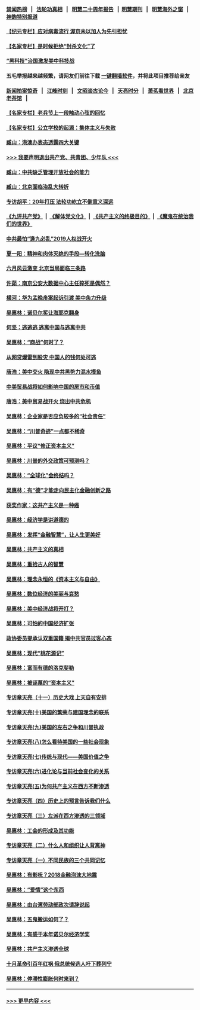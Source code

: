 #### [禁闻热榜](热点新闻.md?=0)  &nbsp;&nbsp;|&nbsp;&nbsp; [法轮功真相](https://github.com/gfw-breaker/truth/blob/master/README.md?=0) &nbsp;&nbsp;|&nbsp;&nbsp; [明慧二十周年报告](https://github.com/gfw-breaker/mh-reports/blob/master/README.md?=0) &nbsp;&nbsp;|&nbsp;&nbsp;[明慧期刊](https://github.com/gfw-breaker/mh-qikan) &nbsp;&nbsp;|&nbsp;&nbsp; [明慧海外之窗](https://github.com/gfw-breaker/mh-news/blob/master/README.md?=0) &nbsp;&nbsp;|&nbsp;&nbsp; [神韵特别报道](https://github.com/gfw-breaker/mh-news/blob/master/shenyun.md?=0)
#### [【纪元专栏】应对病毒流行 渥京未以加人为先引担忧](../pages/nsc423/n11875714.md?t=03151431) 
#### [【名家专栏】是时候拒绝“封杀文化”了](../pages/nsc423/n11814093.md?t=03151431) 
#### [“黑科技”治国激发美中科技战](../pages/nsc423/n11638056.md?t=03151431) 
#### 五毛举报越来越频繁，请网友们前往下载 [一键翻墙软件](https://github.com/gfw-breaker/ssr-accounts)，并将此项目推荐给亲友
#### [新闻拍案惊奇](https://github.com/gfw-breaker/banned-news/blob/master/pages/link4.md) &nbsp;&nbsp;|&nbsp;&nbsp; [江峰时刻](https://github.com/gfw-breaker/banned-news/blob/master/pages/link4.md) &nbsp;&nbsp;|&nbsp;&nbsp; [文昭谈古论今](https://github.com/gfw-breaker/banned-news/blob/master/pages/link4.md) &nbsp;&nbsp;|&nbsp;&nbsp; [天亮时分](https://github.com/gfw-breaker/banned-news/blob/master/pages/link4.md) &nbsp;&nbsp;|&nbsp;&nbsp; [萧茗看世界](https://github.com/gfw-breaker/banned-news/blob/master/pages/link4.md) &nbsp;&nbsp;|&nbsp;&nbsp; [北京老茶馆](https://github.com/gfw-breaker/banned-news/blob/master/pages/link4.md) &nbsp;&nbsp;|&nbsp;&nbsp; 
#### [【名家专栏】老兵节上一段触动心弦的回忆](../pages/nsc423/n11646016.md?t=03151431) 
#### [【名家专栏】公立学校的起源：集体主义与失败](../pages/nsc423/n11601833.md?t=03151431) 
#### [臧山：港澳办表态透露四大关键](../pages/nsc423/n11421628.md?t=03151431) 
#### [>>> 我要声明退出共产党、共青团、少年队 <<<](https://github.com/begood0513/goodnews/blob/master/quit/letter.md) 
#### [臧山：中共缺乏管理开放社会的能力](../pages/nsc423/n11407457.md?t=03151431) 
#### [臧山：北京面临治乱大转折](../pages/nsc423/n11406895.md?t=03151431) 
#### [专访胡平：20年打压 法轮功屹立不倒意义深远](../pages/nsc423/n11398800.md?t=03151431) 
#### [《九评共产党》](https://github.com/begood0513/9ping.md/blob/master/README.md) &nbsp;|&nbsp; [《解体党文化》](../../../../jtdwh.md/blob/master/README.md)  &nbsp;|&nbsp; [《共产主义的终极目的》](../../../../gczydzjmd.md/blob/master/README.md) &nbsp;|&nbsp; [《魔鬼在统治我们的世界》](../../../../mgztzwmdsj.md/blob/master/README.md) 
#### [中共最怕“逢九必乱”2019人权战开火](../pages/nsc423/n11385248.md?t=03151431) 
#### [夏一阳：精神和肉体灭绝的手段—转化洗脑](../pages/nsc423/n11368250.md?t=03151431) 
#### [六月风云激变 北京当局面临三条路](../pages/nsc423/n11313668.md?t=03151431) 
#### [许茹：南京公安大数据中心主任猝死是偶然？](../pages/nsc423/n11064744.md?t=03151431) 
#### [横河：华为孟晚舟案起诉引渡 美中角力升级](../pages/nsc423/n11027230.md?t=03151431) 
#### [吴惠林：诺贝尔奖让海耶克翻身](../pages/nsc423/n10890049.md?t=03151431) 
#### [何坚：逃逃逃 逃离中国与逃离中共](../pages/nsc423/n10592891.md?t=03151431) 
#### [吴惠林：“商战”何时了？](../pages/nsc423/n10573558.md?t=03151431) 
#### [从网贷爆雷到股灾 中国人的钱何处可逃](../pages/nsc423/n10572800.md?t=03151431) 
#### [唐浩：美中交火 隐现中共黑势力混水摸鱼](../pages/nsc423/n10544040.md?t=03151431) 
#### [中美贸易战将如何影响中国的房市和币值](../pages/nsc423/n10543697.md?t=03151431) 
#### [唐浩：美中贸易战开火 烧出中共危机](../pages/nsc423/n10540126.md?t=03151431) 
#### [吴惠林：企业家是否应负较多的“社会责任”](../pages/nsc423/n10535022.md?t=03151431) 
#### [吴惠林：“川普奇迹”一点都不稀奇](../pages/nsc423/n10512808.md?t=03151431) 
#### [吴惠林：平议“修正资本主义”](../pages/nsc423/n10495724.md?t=03151431) 
#### [吴惠林：川普的外交政策可预测吗？](../pages/nsc423/n10462387.md?t=03151431) 
#### [吴惠林：“全球化”会终结吗？](../pages/nsc423/n10452838.md?t=03151431) 
#### [吴惠林：有“德”才能走向民主化金融创新之路](../pages/nsc423/n10432292.md?t=03151431) 
#### [获奖作家：这共产主义是一种癌](../pages/nsc423/n10431541.md?t=03151431) 
#### [吴惠林：经济学是讲道德的](../pages/nsc423/n10398014.md?t=03151431) 
#### [吴惠林：发挥“金融智慧”，让人生更美好](../pages/nsc423/n10375019.md?t=03151431) 
#### [吴惠林：共产主义的真相](../pages/nsc423/n10351394.md?t=03151431) 
#### [吴惠林：重拾古人的智慧](../pages/nsc423/n10337691.md?t=03151431) 
#### [吴惠林：理念永恒的《资本主义与自由》](../pages/nsc423/n10316274.md?t=03151431) 
#### [吴惠林：数位经济的美丽与哀愁](../pages/nsc423/n10292946.md?t=03151431) 
#### [吴惠林：美中经济战将开打？](../pages/nsc423/n10258825.md?t=03151431) 
#### [吴惠林：可怕的中国经济扩张](../pages/nsc423/n10219147.md?t=03151431) 
#### [政协委员提承认双重国籍 揭中共官员过客心态](../pages/nsc423/n10208809.md?t=03151431) 
#### [吴惠林：现代“桃花源记”](../pages/nsc423/n10185234.md?t=03151431) 
#### [吴惠林：富而有德的洛克斐勒](../pages/nsc423/n10142264.md?t=03151431) 
#### [吴惠林：被诬蔑的“资本主义”](../pages/nsc423/n10124816.md?t=03151431) 
#### [专访章天亮（十一）历史大戏 上天自有安排](../pages/nsc423/n10094905.md?t=03151431) 
#### [专访章天亮(十)美国的繁荣与建国理念的联系](../pages/nsc423/n10094899.md?t=03151431) 
#### [专访章天亮(九)美国的左右之争和川普执政](../pages/nsc423/n10094889.md?t=03151431) 
#### [专访章天亮(八)怎么看待美国的一些社会现象](../pages/nsc423/n10094857.md?t=03151431) 
#### [专访章天亮(七)传统与现代——美国价值之争](../pages/nsc423/n10093140.md?t=03151431) 
#### [专访章天亮(六)进化论与当前社会变化的关系](../pages/nsc423/n10092036.md?t=03151431) 
#### [专访章天亮(五)为何共产主义在西方不断渗透](../pages/nsc423/n10083620.md?t=03151431) 
#### [专访章天亮（四）历史上的预言告诉我们什么](../pages/nsc423/n10083606.md?t=03151431) 
#### [专访章天亮（三）左派在西方渗透的三领域](../pages/nsc423/n10081115.md?t=03151431) 
#### [吴惠林：工会的形成及其功能](../pages/nsc423/n10080633.md?t=03151431) 
#### [专访章天亮（二）什么人和组织让人背离神](../pages/nsc423/n10076637.md?t=03151431) 
#### [专访章天亮（一）不同民族的三个共同记忆](../pages/nsc423/n10074188.md?t=03151431) 
#### [吴惠林：有影呒？2018金融泡沫大地震](../pages/nsc423/n10040534.md?t=03151431) 
#### [吴惠林：“爱情”这个东西](../pages/nsc423/n10019423.md?t=03151431) 
#### [吴惠林：由台湾劳动部政次请辞说起](../pages/nsc423/n9979679.md?t=03151431) 
#### [吴惠林：五鬼搬运如何了？](../pages/nsc423/n9925338.md?t=03151431) 
#### [吴惠林：有感于本年诺贝尔经济学奖](../pages/nsc423/n9871883.md?t=03151431) 
#### [吴惠林：共产主义渗透全球](../pages/nsc423/n9812748.md?t=03151431) 
#### [十月革命引百年红祸 俄总统候选人吁下葬列宁](../pages/nsc423/n9810182.md?t=03151431) 
#### [吴惠林：停滞性膨胀何时来到？](../pages/nsc423/n9764136.md?t=03151431) 

----
#### [ >>> 更早内容 <<< ](../indexes/nsc423-earlier.md)
